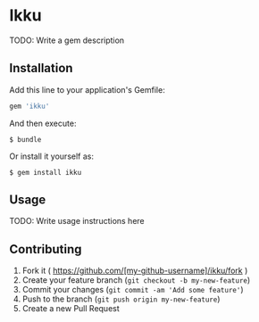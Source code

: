 # Ikku

TODO: Write a gem description

## Installation

Add this line to your application's Gemfile:

```ruby
gem 'ikku'
```

And then execute:

    $ bundle

Or install it yourself as:

    $ gem install ikku

## Usage

TODO: Write usage instructions here

## Contributing

1. Fork it ( https://github.com/[my-github-username]/ikku/fork )
2. Create your feature branch (`git checkout -b my-new-feature`)
3. Commit your changes (`git commit -am 'Add some feature'`)
4. Push to the branch (`git push origin my-new-feature`)
5. Create a new Pull Request
